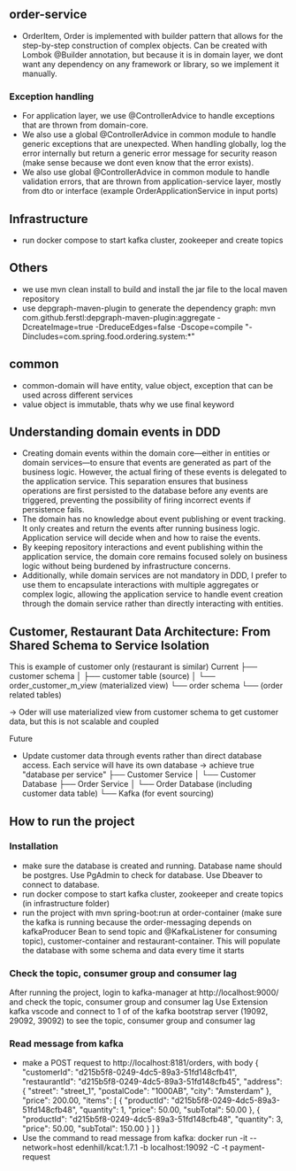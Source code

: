 ## order-service
- OrderItem, Order is implemented with builder pattern that allows for the step-by-step construction of complex objects. Can be created with Lombok @Builder annotation, but because it is in domain layer, we dont want any dependency on any framework or library, so we implement it manually.

### Exception handling
- For application layer, we use @ControllerAdvice to handle exceptions that are thrown from domain-core. 
- We also use a global @ControllerAdvice in common module to handle generic exceptions that are unexpected. When handling globally, log the error internally but return a generic error message for security reason (make sense because we dont even know that the error exists).
- We also use global @ControllerAdvice in common module to handle validation errors, that are thrown from application-service layer, mostly from dto or interface (example OrderApplicationService in input ports)

## Infrastructure
- run docker compose to start kafka cluster, zookeeper and create topics

## Others
- we use mvn clean install to build and install the jar file to the local maven repository
- use depgraph-maven-plugin to generate the dependency graph: mvn com.github.ferstl:depgraph-maven-plugin:aggregate -DcreateImage=true -DreduceEdges=false -Dscope=compile "-Dincludes=com.spring.food.ordering.system:*"

## common
- common-domain will have entity, value object, exception that can be used across different services
- value object is immutable, thats why we use final keyword

## Understanding domain events in DDD

- Creating domain events within the domain core—either in entities or domain services—to ensure that events are generated as part of the business logic. However, the actual firing of these events is delegated to the application service. This separation ensures that business operations are first persisted to the database before any events are triggered, preventing the possibility of firing incorrect events if persistence fails. 
- The domain has no knowledge about event publishing or event tracking. It only creates and return the events after running business logic. Application service will decide when and how to raise the events.
- By keeping repository interactions and event publishing within the application service, the domain core remains focused solely on business logic without being burdened by infrastructure concerns. 
- Additionally, while domain services are not mandatory in DDD, I prefer to use them to encapsulate interactions with multiple aggregates or complex logic, allowing the application service to handle event creation through the domain service rather than directly interacting with entities.

## Customer, Restaurant Data Architecture: From Shared Schema to Service Isolation 
This is example of customer only (restaurant is similar)
Current 
├── customer schema
│   ├── customer table (source)
│   └── order_customer_m_view (materialized view)
└── order schema
    └── (order related tables)

-> Oder will use materialized view from customer schema to get customer data, but this is not scalable and coupled

Future
- Update customer data through events rather than direct database access. Each service will have its own database -> achieve true "database per service"
├── Customer Service
│   └── Customer Database
├── Order Service
│   └── Order Database (including customer data table)
└── Kafka (for event sourcing)

## How to run the project

### Installation
- make sure the database is created and running. Database name should be postgres. Use PgAdmin to check for database. Use Dbeaver to connect to database.
- run docker compose to start kafka cluster, zookeeper and create topics (in infrastructure folder)
- run the project with mvn spring-boot:run at order-container (make sure the kafka is running because the order-messaging depends on kafkaProducer Bean to send topic and @KafkaListener for consuming topic), customer-container and restaurant-container. This will populate the database with some schema and data every time it starts

### Check the topic, consumer group and consumer lag
After running the project, login to kafka-manager at http://localhost:9000/ and check the topic, consumer group and consumer lag
Use Extension kafka vscode and connect to 1 of of the kafka bootstrap server (19092, 29092, 39092) to see the topic, consumer group and consumer lag

### Read message from kafka
- make a POST request to http://localhost:8181/orders, with body
{
  "customerId": "d215b5f8-0249-4dc5-89a3-51fd148cfb41",
  "restaurantId": "d215b5f8-0249-4dc5-89a3-51fd148cfb45",
  "address": {
    "street": "street_1",
    "postalCode": "1000AB",
    "city": "Amsterdam"
  },
  "price": 200.00,
  "items": [
    {
      "productId": "d215b5f8-0249-4dc5-89a3-51fd148cfb48",
      "quantity": 1,
      "price": 50.00,
      "subTotal": 50.00
    },
    {
      "productId": "d215b5f8-0249-4dc5-89a3-51fd148cfb48",
      "quantity": 3,
      "price": 50.00,
      "subTotal": 150.00
    }
  ]
}
- Use the command to read message from kafka: docker run -it --network=host edenhill/kcat:1.7.1 -b localhost:19092 -C -t payment-request



